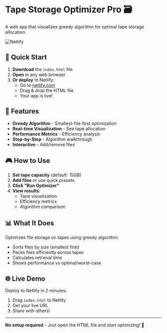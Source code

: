 # Tape Storage Optimizer Pro 🗃️

A web app that visualizes greedy algorithm for optimal tape storage allocation.

![Netlify](https://img.shields.io/badge/Deployed%20on-Netlify-00C7B7)

## 🚀 Quick Start

1. **Download** the `index.html` file
2. **Open** in any web browser
3. **Or deploy** to Netlify:
   - Go to [netlify.com](https://netlify.com)
   - Drag & drop the HTML file
   - Your app is live!

## 🎯 Features

- **Greedy Algorithm** - Smallest-file-first optimization
- **Real-time Visualization** - See tape allocation
- **Performance Metrics** - Efficiency analysis
- **Step-by-Step** - Algorithm walkthrough
- **Interactive** - Add/remove files

## 🎮 How to Use

1. **Set tape capacity** (default: 15GB)
2. **Add files** or use quick presets
3. **Click "Run Optimizer"**
4. **View results**:
   - Tape visualization
   - Efficiency metrics
   - Algorithm comparison

## 📊 What It Does

Optimizes file storage on tapes using greedy algorithm:
- Sorts files by size (smallest first)
- Packs files efficiently across tapes
- Calculates retrieval time
- Shows performance vs optimal/worst-case

## 🌐 Live Demo

Deploy to Netlify in 2 minutes:
1. Drag `index.html` to Netlify
2. Get your live URL
3. Share with others!

---

**No setup required** - Just open the HTML file and start optimizing! 🚀
